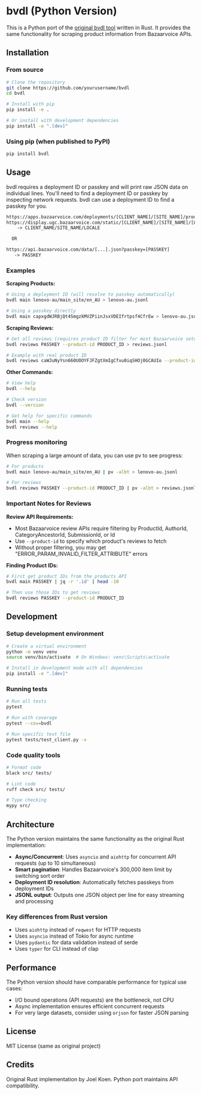 # bvdl (Python Version)

This is a Python port of the [original bvdl tool](https://github.com/joelkoen/bvdl) written in Rust. It provides the same functionality for scraping product information from Bazaarvoice APIs.

## Installation

### From source

```bash
# Clone the repository
git clone https://github.com/yourusername/bvdl
cd bvdl

# Install with pip
pip install -e .

# Or install with development dependencies
pip install -e ".[dev]"
```

### Using pip (when published to PyPI)

```bash
pip install bvdl
```

## Usage

bvdl requires a deployment ID or passkey and will print raw JSON data on individual lines. You'll need to find a deployment ID or passkey by inspecting network requests. bvdl can use a deployment ID to find a passkey for you.

```txt
https://apps.bazaarvoice.com/deployments/[CLIENT_NAME]/[SITE_NAME]/production/[LOCALE]/bv.js
https://display.ugc.bazaarvoice.com/static/[CLIENT_NAME]/[SITE_NAME]/[LOCALE]/bvapi.js
    -> CLIENT_NAME/SITE_NAME/LOCALE

  OR

https://api.bazaarvoice.com/data/[...].json?passkey=[PASSKEY]
   -> PASSKEY
```

### Examples

**Scraping Products:**
```bash
# Using a deployment ID (will resolve to passkey automatically)
bvdl main lenovo-au/main_site/en_AU > lenovo-au.jsonl

# Using a passkey directly
bvdl main capxgdWJRBjQt4SmgzkMVZPiinJsxVDEIfrtpsf4CfrEw > lenovo-au.jsonl
```

**Scraping Reviews:**
```bash
# Get all reviews (requires product ID filter for most Bazaarvoice setups)
bvdl reviews PASSKEY --product-id PRODUCT_ID > reviews.jsonl

# Example with real product ID
bvdl reviews caWJuNyYsn660UOOYFJFZgtXmIgCfxu0iqSHOj0GCAUIo --product-id ASK09 > reviews.jsonl
```

**Other Commands:**
```bash
# View help
bvdl --help

# Check version
bvdl --version

# Get help for specific commands
bvdl main --help
bvdl reviews --help
```

### Progress monitoring

When scraping a large amount of data, you can use pv to see progress:

```bash
# For products
bvdl main lenovo-au/main_site/en_AU | pv -albt > lenovo-au.jsonl

# For reviews  
bvdl reviews PASSKEY --product-id PRODUCT_ID | pv -albt > reviews.jsonl
```

### Important Notes for Reviews

**Review API Requirements:**
- Most Bazaarvoice review APIs require filtering by ProductId, AuthorId, CategoryAncestorId, SubmissionId, or Id
- Use `--product-id` to specify which product's reviews to fetch
- Without proper filtering, you may get "ERROR_PARAM_INVALID_FILTER_ATTRIBUTE" errors

**Finding Product IDs:**
```bash
# First get product IDs from the products API
bvdl main PASSKEY | jq -r '.id' | head -10

# Then use those IDs to get reviews
bvdl reviews PASSKEY --product-id PRODUCT_ID
```

## Development

### Setup development environment

```bash
# Create a virtual environment
python -m venv venv
source venv/bin/activate  # On Windows: venv\Scripts\activate

# Install in development mode with all dependencies
pip install -e ".[dev]"
```

### Running tests

```bash
# Run all tests
pytest

# Run with coverage
pytest --cov=bvdl

# Run specific test file
pytest tests/test_client.py -v
```

### Code quality tools

```bash
# Format code
black src/ tests/

# Lint code
ruff check src/ tests/

# Type checking
mypy src/
```

## Architecture

The Python version maintains the same functionality as the original Rust implementation:

- **Async/Concurrent**: Uses `asyncio` and `aiohttp` for concurrent API requests (up to 10 simultaneous)
- **Smart pagination**: Handles Bazaarvoice's 300,000 item limit by switching sort order
- **Deployment ID resolution**: Automatically fetches passkeys from deployment IDs
- **JSONL output**: Outputs one JSON object per line for easy streaming and processing

### Key differences from Rust version

- Uses `aiohttp` instead of `reqwest` for HTTP requests
- Uses `asyncio` instead of Tokio for async runtime
- Uses `pydantic` for data validation instead of serde
- Uses `typer` for CLI instead of clap

## Performance

The Python version should have comparable performance for typical use cases:
- I/O bound operations (API requests) are the bottleneck, not CPU
- Async implementation ensures efficient concurrent requests
- For very large datasets, consider using `orjson` for faster JSON parsing

## License

MIT License (same as original project)

## Credits

Original Rust implementation by Joel Koen. Python port maintains API compatibility.